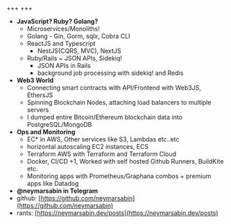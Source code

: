 +++
+++
- **JavaScript? Ruby? Golang?**
  - Microservices/Monoliths! 
  - Golang - Gin, Gorm, sqlx, Cobra CLI
  - ReactJS and Typescript
    - NestJS(CQRS, MVC), NextJS
  - Ruby/Rails ~ JSON APIs, Sidekiq!
    - JSON APIs in Rails 
    - background job processing with sidekiq! and Redis
- **Web3 World**
  - Connecting smart contracts with API/Frontend with Web3JS, EthersJS
  - Spinning Blockchain Nodes, attaching load balancers to multiple servers
  - I dumped entire Bitcoin/Ethereum blockchain data into PostgreSQL/MongoDB
- **Ops and Monitoring**
  - EC* in AWS, Other services like S3, Lambdas etc..etc
  - horizontal autoscaling EC2 instances, ECS
  - Terraform AWS with Terraform and Terraform Cloud
  - Docker, CI/CD +1, Worked with self hosted Github Runners, BuildKite etc.
  - Monitoring apps with Prometheus/Graphana combos + premium apps like Datadog
- **@neymarsabin in Telegram**
- github: [https://github.com/neymarsabin](https://github.com/neymarsabin)
- rants: [https://neymarsabin.dev/posts](https://neymarsabin.dev/posts)
<!--more-->
